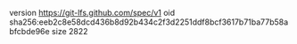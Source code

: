 version https://git-lfs.github.com/spec/v1
oid sha256:eeb2c8e58dcd436b8d92b434c2f3d2251ddf8bcf3617b71ba77b58abfcbde96e
size 2822
